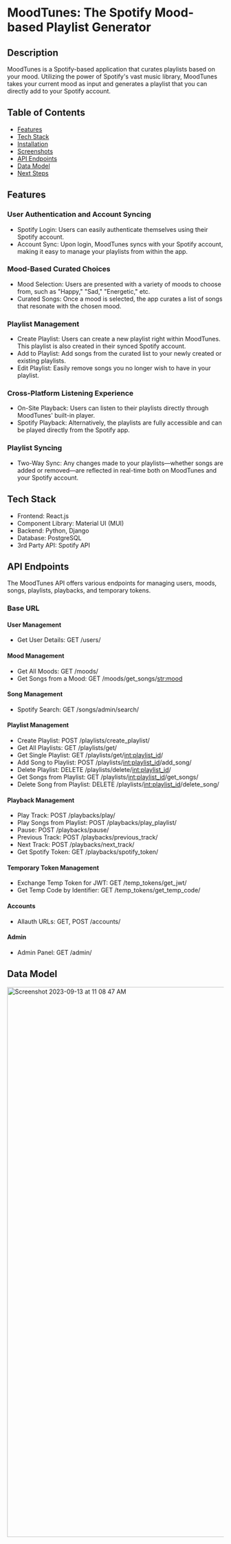 # MoodTunes: The Spotify Mood-based Playlist Generator

## Description
MoodTunes is a Spotify-based application that curates playlists based on your mood. Utilizing the power of Spotify's vast music library, MoodTunes takes your current mood as input and generates a playlist that you can directly add to your Spotify account.

## Table of Contents

- [Features](#features)
- [Tech Stack](#tech-stack)
- [Installation](#installation)
- [Screenshots](#screenshots)
- [API Endpoints](#api-endpoints)
- [Data Model](#data-model)
- [Next Steps](#next-steps)

## Features

### User Authentication and Account Syncing
- Spotify Login: Users can easily authenticate themselves using their Spotify account.
- Account Sync: Upon login, MoodTunes syncs with your Spotify account, making it easy to manage your playlists from within the app.
  
### Mood-Based Curated Choices
- Mood Selection: Users are presented with a variety of moods to choose from, such as "Happy," "Sad," "Energetic," etc.
- Curated Songs: Once a mood is selected, the app curates a list of songs that resonate with the chosen mood.

### Playlist Management
- Create Playlist: Users can create a new playlist right within MoodTunes. This playlist is also created in their synced Spotify account.
- Add to Playlist: Add songs from the curated list to your newly created or existing playlists.
- Edit Playlist: Easily remove songs you no longer wish to have in your playlist.

### Cross-Platform Listening Experience
- On-Site Playback: Users can listen to their playlists directly through MoodTunes' built-in player.
- Spotify Playback: Alternatively, the playlists are fully accessible and can be played directly from the Spotify app.

### Playlist Syncing
- Two-Way Sync: Any changes made to your playlists—whether songs are added or removed—are reflected in real-time both on MoodTunes and your Spotify account.

## Tech Stack
- Frontend: React.js
- Component Library: Material UI (MUI)
- Backend: Python, Django
- Database: PostgreSQL
- 3rd Party API: Spotify API

## API Endpoints
The MoodTunes API offers various endpoints for managing users, moods, songs, playlists, playbacks, and temporary tokens.

### Base URL

#### User Management
- Get User Details: GET /users/
  
#### Mood Management
- Get All Moods: GET /moods/
- Get Songs from a Mood: GET /moods/get_songs/<str:mood>

#### Song Management
- Spotify Search: GET /songs/admin/search/

#### Playlist Management
- Create Playlist: POST /playlists/create_playlist/
- Get All Playlists: GET /playlists/get/
- Get Single Playlist: GET /playlists/get/<int:playlist_id>/
- Add Song to Playlist: POST /playlists/<int:playlist_id>/add_song/
- Delete Playlist: DELETE /playlists/delete/<int:playlist_id>/
- Get Songs from Playlist: GET /playlists/<int:playlist_id>/get_songs/
- Delete Song from Playlist: DELETE /playlists/<int:playlist_id>/delete_song/

#### Playback Management
- Play Track: POST /playbacks/play/
- Play Songs from Playlist: POST /playbacks/play_playlist/
- Pause: POST /playbacks/pause/
- Previous Track: POST /playbacks/previous_track/
- Next Track: POST /playbacks/next_track/
- Get Spotify Token: GET /playbacks/spotify_token/

#### Temporary Token Management
- Exchange Temp Token for JWT: GET /temp_tokens/get_jwt/
- Get Temp Code by Identifier: GET /temp_tokens/get_temp_code/

#### Accounts
- Allauth URLs: GET, POST /accounts/

#### Admin
- Admin Panel: GET /admin/



## Data Model
<img width="1279" alt="Screenshot 2023-09-13 at 11 08 47 AM" src="https://github.com/di-wee/MoodTunes/assets/135717295/c07b4b80-767c-4b7e-93b4-cb50cc59962b">
